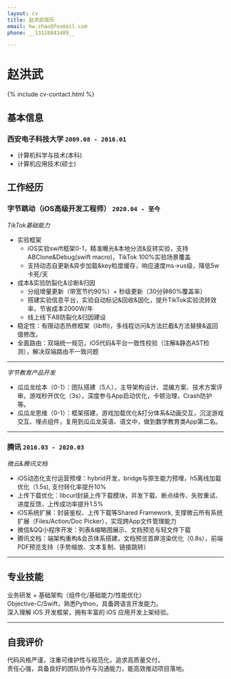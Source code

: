 ```yaml
---
layout: cv
title: 赵洪武简历
email: hw.zhao@foxmail.com
phone: __13128843489__

---
```

# 赵洪武

<!--
include contact information from the front matter
Supported arguments:
    - homepage: url, text
    - phone 13128843489
    - email hw.zhao@foxmail.com
    - city 深圳
-->
{% include cv-contact.html %}

## 基本信息
### __西安电子科技大学__ `2009.08 - 2016.01`
- 计算机科学与技术(本科)
- 计算机应用技术(硕士)
## 工作经历

### __字节跳动（iOS高级开发工程师）__ `2020.04 - 至今`
_TikTok基础能力_<br>
- 实验框架<br>
    - iOS实验swift框架0-1，精准曝光&本地分流&反转实验，支持ABClone&Debug(swift macro)，TikTok 100%实验场景覆盖<br>
    - 支持动态自更新&异步加载&key粒度缓存，响应速度ms->us级，降低5w卡死/天 <br>
- 成本&实验防裂化&诊断&归因<br>
    - 分组增量更新（带宽节约90%）+ 秒级更新（30分钟80%覆盖率）<br>
    - 搭建实验信息平台，实验自动标记&回收&固化，提升TikTok实验流转效率，节省成本2000W/年
    - 线上线下AB防裂化&归因建设
- 稳定性：有限动态热修框架（libffi)，多线程访问&方法拦截&方法替换&返回值修改。<br>
- 全面路由：双端统一规范，iOS代码&平台一致性校验（注解&静态AST检测），解决双端路由不一致问题<br>

------
_字节教育产品开发_<br>
- 瓜瓜龙绘本（0-1）：团队搭建（5人），主导架构设计、混编方案、技术方案评审。游戏秒开优化（3s），深度参与App启动优化，卡顿治理，Crash防护等。<br>
- 瓜瓜龙思维（0-1）：框架搭建，游戏加载优化&打分体系&动画交互，沉淀游戏交互、埋点组件，复用到瓜瓜龙英语、语文中，做到数学教育类App第二名。<br>

------
### __腾讯__ `2016.03 - 2020.03`

_微云&腾讯文档_ <br>
- iOS动态化支付运营预埋：hybrid开发，bridge与原生能力预埋，h5离线加载优化（1.5s), 支付转化率提升10%<br>
- 上传下载优化：libcurl封装上传下载模块，并发下载、断点续传、失败重试、进度反馈，上传成功率提升1.5%<br>
- iOS系统扩展：封装鉴权、上传下载等Shared Framework, 支撑微云所有系统扩展（Files/Action/Doc Picker），实现跨App文件管理能力<br>
- 微信&QQ小程序开发：列表&缩略图展示、文档预览与轻文件下载<br>
- 腾讯文档：端架构重构&会员体系搭建，文档预览首屏渲染优化（0.8s），前端PDF预览支持（手势缩放、文本复制、链接跳转）<br>

------


## 专业技能
业务研发 + 基础架构（组件化/基础能力/性能优化）<br>
Objective-C/Swift，熟悉Python，具备跨语言开发能力。<br>
深入理解 iOS 开发框架，拥有丰富的 iOS 应用开发上架经验。<br>

------
## 自我评价
代码风格严谨，注重可维护性与规范化，追求高质量交付。<br>
责任心强，具备良好的团队协作与沟通能力，能高效推动项目落地。<br>

<!-- ### Footer

Last updated: May 2025 -->
